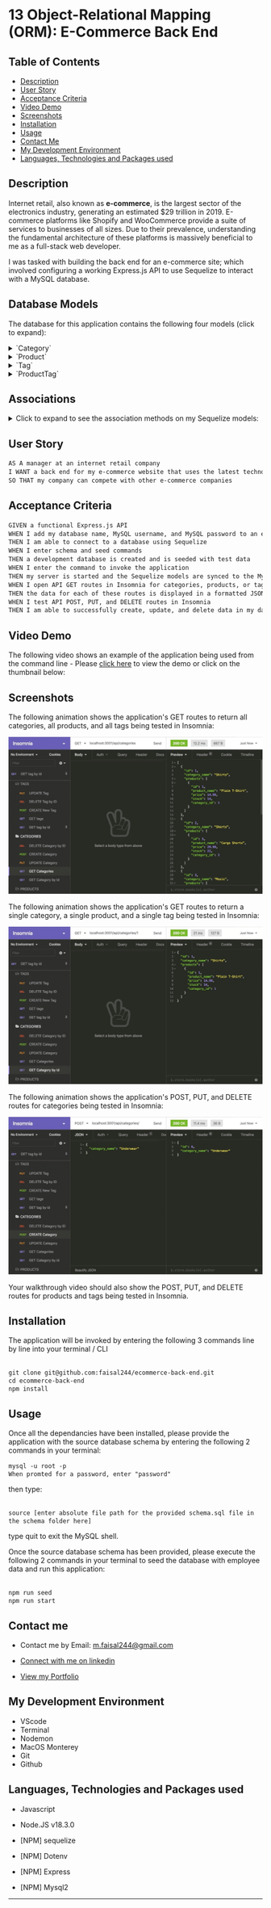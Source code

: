 # 13 Object-Relational Mapping (ORM): E-Commerce Back End

## Table of Contents

- [Description](#description)
- [User Story](#user-story)
- [Acceptance Criteria](#acceptance-criteria)
- [Video Demo](#video-demo)
- [Screenshots](#screenshots)
- [Installation](#installation)
- [Usage](#usage)
- [Contact Me](#contact-me)
- [My Development Environment](#my-development-environment)
- [Languages, Technologies and Packages used](#languages-technologies-and-packages-used)

## Description

Internet retail, also known as **e-commerce**, is the largest sector of the electronics industry, generating an estimated $29 trillion in 2019. E-commerce platforms like Shopify and WooCommerce provide a suite of services to businesses of all sizes. Due to their prevalence, understanding the fundamental architecture of these platforms is massively beneficial to me as a full-stack web developer.

I was tasked with building the back end for an e-commerce site; which involved configuring a working Express.js API to use Sequelize to interact with a MySQL database.

## Database Models

The database for this application contains the following four models (click to expand):

<details>
- <summary> `Category` </summary>

- `id`

  - Integer.

  - Doesn't allow null values.

  - Set as primary key.

  - Uses auto increment.

- `category_name`

  - String.

  - Doesn't allow null values.
  </details>

<details>
- <summary>`Product`</summary>

- `id`

- Integer.

- Doesn't allow null values.

- Set as primary key.

- Uses auto increment.

- `product_name`

  - String.

  - Doesn't allow null values.

- `price`

  - Decimal.

  - Doesn't allow null values.

  - Validates that the value is a decimal.

- `stock`

  - Integer.

  - Doesn't allow null values.

  - Set a default value of `10`.

  - Validates that the value is numeric.

- `category_id`

  - Integer.

  - References the `Category` model's `id`.
  </details>

<details>
- <summary>`Tag`</summary>

- `id`

  - Integer.

  - Doesn't allow null values.

  - Set as primary key.

  - Uses auto increment.

`tag_name`</summary>

    - String.

</details>

<details>
- <summary>`ProductTag`</summary>

- `id`

  - Integer.

  - Doesn't allow null values.

  - Set as primary key.

  - Uses auto increment.

- `product_id`

  - Integer.

  - References the `Product` model's `id`.

- `tag_id`

  - Integer.

  - References the `Tag` model's `id`.

  </details>

## Associations

<details>
 <summary>Click to expand to see the association methods on my Sequelize models:</summary>

- `Product` belongs to `Category`, and `Category` has many `Product` models, as a category can have multiple products but a product can only belong to one category.

- `Product` belongs to many `Tag` models, and `Tag` belongs to many `Product` models. Allow products to have multiple tags and tags to have many products by using the `ProductTag` through model.
</details>

## User Story

```md
AS A manager at an internet retail company
I WANT a back end for my e-commerce website that uses the latest technologies
SO THAT my company can compete with other e-commerce companies
```

## Acceptance Criteria

```md
GIVEN a functional Express.js API
WHEN I add my database name, MySQL username, and MySQL password to an environment variable file
THEN I am able to connect to a database using Sequelize
WHEN I enter schema and seed commands
THEN a development database is created and is seeded with test data
WHEN I enter the command to invoke the application
THEN my server is started and the Sequelize models are synced to the MySQL database
WHEN I open API GET routes in Insomnia for categories, products, or tags
THEN the data for each of these routes is displayed in a formatted JSON
WHEN I test API POST, PUT, and DELETE routes in Insomnia
THEN I am able to successfully create, update, and delete data in my database
```

## Video Demo

The following video shows an example of the application being used from the command line - Please [click here](https://) to view the demo or click on the thumbnail below:

## Screenshots

The following animation shows the application's GET routes to return all categories, all products, and all tags being tested in Insomnia:

![In Insomnia, the user tests “GET tags,” “GET Categories,” and “GET All Products.”.](./Assets/13-orm-homework-demo-01.gif)

The following animation shows the application's GET routes to return a single category, a single product, and a single tag being tested in Insomnia:

![In Insomnia, the user tests “GET tag by id,” “GET Category by ID,” and “GET One Product.”](./Assets/13-orm-homework-demo-02.gif)

The following animation shows the application's POST, PUT, and DELETE routes for categories being tested in Insomnia:

![In Insomnia, the user tests “DELETE Category by ID,” “CREATE Category,” and “UPDATE Category.”](./Assets/13-orm-homework-demo-03.gif)

Your walkthrough video should also show the POST, PUT, and DELETE routes for products and tags being tested in Insomnia.

## Installation

The application will be invoked by entering the following 3 commands line by line into your terminal / CLI

```

git clone git@github.com:faisal244/ecommerce-back-end.git
cd ecommerce-back-end
npm install

```

## Usage

Once all the dependancies have been installed, please provide the application with the source database schema by entering the following 2 commands in your terminal:

```
mysql -u root -p
When promted for a password, enter "password"
```

then type:

```

source [enter absolute file path for the provided schema.sql file in the schema folder here]

```

type quit to exit the MySQL shell.

Once the source database schema has been provided, please execute the following 2 commands in your terminal to seed the database with employee data and run this application:

```

npm run seed
npm run start

```

## Contact me

- Contact me by Email: [m.faisal244@gmail.com](mailto:m.faisal244@gmail.com)

- [Connect with me on linkedin](https://www.linkedin.com/in/faisal244/)

- [View my Portfolio](https://faisal244.github.io/Portfolio/)

## My Development Environment

- VScode
- Terminal
- Nodemon
- MacOS Monterey
- Git
- Github

## Languages, Technologies and Packages used

- Javascript
- Node.JS v18.3.0

- [NPM] sequelize
- [NPM] Dotenv
- [NPM] Express
- [NPM] Mysql2

---

<!--
## Grading Requirements



### Walkthrough Video: 37%

- A walkthrough video that demonstrates the functionality of the e-commerce back end must be submitted, and a link to the video should be included in your readme file.

- The walkthrough video must show all of the technical acceptance criteria being met.

- The walkthrough video must demonstrate how to create the schema from the MySQL shell.

- The walkthrough video must demonstrate how to seed the database from the command line.

- The walkthrough video must demonstrate how to start the application’s server.

- The walkthrough video must demonstrate GET routes for all categories, all products, and all tags being tested in Insomnia.

- The walkthrough video must demonstrate GET routes for a single category, a single product, and a single tag being tested in Insomnia.

- The walkthrough video must demonstrate POST, PUT, and DELETE routes for categories, products, and tags being tested in Insomnia.

### Technical Acceptance Criteria: 40%

- Satisfies all of the preceding acceptance criteria plus the following:

  - Connects to a MySQL database using the [MySQL2](https://www.npmjs.com/package/mysql) and [Sequelize](https://www.npmjs.com/package/sequelize) packages.

  - Stores sensitive data, like a user’s MySQL username, password, and database name, using environment variables through the [dotenv](https://www.npmjs.com/package/dotenv) package.

  - Syncs Sequelize models to a MySQL database on the server start.

  - Includes column definitions for all four models outlined in the Challenge instructions.

  - Includes model associations outlined in the Challenge instructions.



## Review

You are required to submit BOTH of the following for review:

- A walkthrough video demonstrating the functionality of the application and all of the acceptance criteria being met.

- The URL of the GitHub repository. Give the repository a unique name and include a readme describing the project.

--- -->
